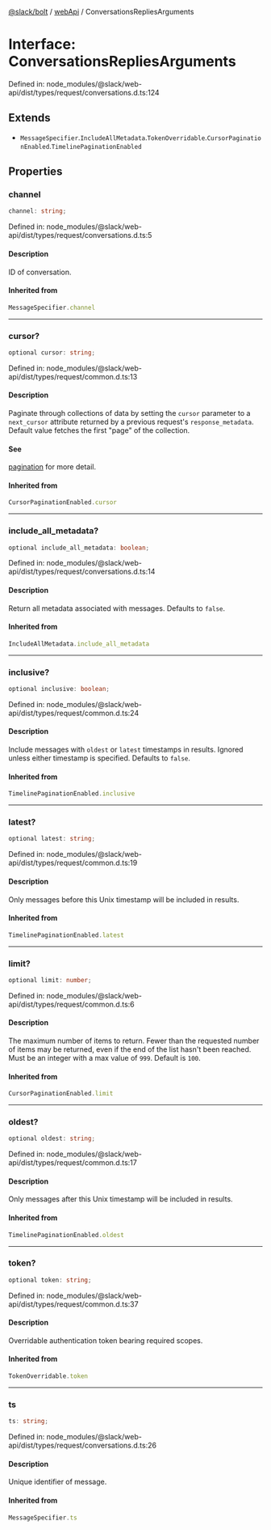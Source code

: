 [@slack/bolt](../../../../index.md) / [webApi](../index.md) / ConversationsRepliesArguments

# Interface: ConversationsRepliesArguments

Defined in: node\_modules/@slack/web-api/dist/types/request/conversations.d.ts:124

## Extends

- `MessageSpecifier`.`IncludeAllMetadata`.`TokenOverridable`.`CursorPaginationEnabled`.`TimelinePaginationEnabled`

## Properties

### channel

```ts
channel: string;
```

Defined in: node\_modules/@slack/web-api/dist/types/request/conversations.d.ts:5

#### Description

ID of conversation.

#### Inherited from

```ts
MessageSpecifier.channel
```

***

### cursor?

```ts
optional cursor: string;
```

Defined in: node\_modules/@slack/web-api/dist/types/request/common.d.ts:13

#### Description

Paginate through collections of data by setting the `cursor` parameter to a `next_cursor` attribute
returned by a previous request's `response_metadata`.
Default value fetches the first "page" of the collection.

#### See

[pagination](https://api.slack.com/docs/pagination) for more detail.

#### Inherited from

```ts
CursorPaginationEnabled.cursor
```

***

### include\_all\_metadata?

```ts
optional include_all_metadata: boolean;
```

Defined in: node\_modules/@slack/web-api/dist/types/request/conversations.d.ts:14

#### Description

Return all metadata associated with messages. Defaults to `false`.

#### Inherited from

```ts
IncludeAllMetadata.include_all_metadata
```

***

### inclusive?

```ts
optional inclusive: boolean;
```

Defined in: node\_modules/@slack/web-api/dist/types/request/common.d.ts:24

#### Description

Include messages with `oldest` or `latest` timestamps in results.
Ignored unless either timestamp is specified. Defaults to `false`.

#### Inherited from

```ts
TimelinePaginationEnabled.inclusive
```

***

### latest?

```ts
optional latest: string;
```

Defined in: node\_modules/@slack/web-api/dist/types/request/common.d.ts:19

#### Description

Only messages before this Unix timestamp will be included in results.

#### Inherited from

```ts
TimelinePaginationEnabled.latest
```

***

### limit?

```ts
optional limit: number;
```

Defined in: node\_modules/@slack/web-api/dist/types/request/common.d.ts:6

#### Description

The maximum number of items to return. Fewer than the requested number of items may be returned,
even if the end of the list hasn't been reached. Must be an integer with a max value of `999`. Default is `100`.

#### Inherited from

```ts
CursorPaginationEnabled.limit
```

***

### oldest?

```ts
optional oldest: string;
```

Defined in: node\_modules/@slack/web-api/dist/types/request/common.d.ts:17

#### Description

Only messages after this Unix timestamp will be included in results.

#### Inherited from

```ts
TimelinePaginationEnabled.oldest
```

***

### token?

```ts
optional token: string;
```

Defined in: node\_modules/@slack/web-api/dist/types/request/common.d.ts:37

#### Description

Overridable authentication token bearing required scopes.

#### Inherited from

```ts
TokenOverridable.token
```

***

### ts

```ts
ts: string;
```

Defined in: node\_modules/@slack/web-api/dist/types/request/conversations.d.ts:26

#### Description

Unique identifier of message.

#### Inherited from

```ts
MessageSpecifier.ts
```
